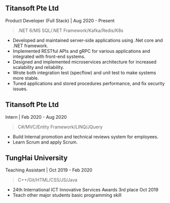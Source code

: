 ## Titansoft Pte Ltd
  Product Developer (Full Stack) | Aug 2020 - Present
> .NET 6/MS SQL/.NET Framework/Kafka/Redis/K8s
- Developed and maintained server-side applications using .Net core and .NET framework.
- Implemented RESTful APIs and gRPC for various applications and integrated with front-end systems.
- Designed and implemented microservices architecture for increased scalability and reliability.
- Wrote both integration test (specflow) and unit test to make systems more stable.
- Tuned applications and stored procedures performance, and fix security issues.


## Titansoft Pte Ltd
  Intern | Feb 2020 - Aug 2020
> C#/MVC/Entity Framework/LINQ/JQuery
- Build Internal promotion and technical reviews system for employees.
- Learn Scrum and apply Scrum.


## TungHai University
  Teaching Assistant | Oct 2019 - Feb 2020
> C++/Git/HTML/CSS/JS/Java
- 24th International ICT Innovative Services Awards 3rd place Oct 2019
- Teach other major students basic programming skill



<!--
**Chenyuting0916/Chenyuting0916** is a ✨ _special_ ✨ repository because its `README.md` (this file) appears on your GitHub profile.

Here are some ideas to get you started:

- 🔭 I’m currently working on ...
- 🌱 I’m currently learning ...
- 👯 I’m looking to collaborate on ...
- 🤔 I’m looking for help with ...
- 💬 Ask me about ...
- 📫 How to reach me: ...
- 😄 Pronouns: ...
- ⚡ Fun fact: ...
-->

